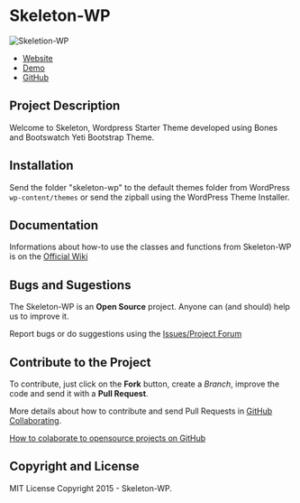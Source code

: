 # Skeleton-WP

![Skeletion-WP](https://github.com/dkalawadia/Skeleton-WP/blob/master/library/images/logo.png)

* [Website](http://kodehelp.com/skeleton-wp/)
* [Demo](http://kodehelp.com/skeleton-wp/demo)
* [GitHub](https://github.com/dkalawadia/Skeleton-WP)

## Project Description ##

Welcome to Skeleton, Wordpress Starter Theme developed using Bones and Bootswatch Yeti Bootstrap Theme.


## Installation ##

Send the folder "skeleton-wp" to the default themes folder from WordPress `wp-content/themes` or send the zipball using the WordPress Theme Installer.

## Documentation ##

Informations about how-to use the classes and functions from Skeleton-WP is on the [Official Wiki](https://github.com/dkalawadia/Skeleton-WP/wiki/)

## Bugs and Sugestions ##

The Skeleton-WP is an **Open Source** project. Anyone can (and should) help us to improve it.

Report bugs or do suggestions using the [Issues/Project Forum](https://github.com/dkalawadia/Skeleton-WP/issues)

## Contribute to the Project ##

To contribute, just click on the **Fork** button, create a *Branch*, improve the code and send it with a **Pull Request**.

More details about how to contribute and send Pull Requests in [GitHub Collaborating](https://help.github.com/categories/63/articles).

[How to colaborate to opensource projects on GitHub](http://www.youtube.com/watch?v=H3olaBo83As)

## Copyright and License ##
MIT License
Copyright 2015 - Skeleton-WP.
